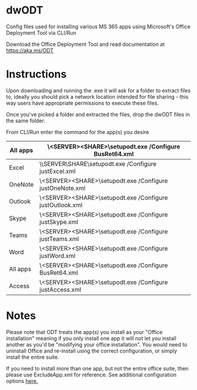 # dwODT
Config files used for installing various MS 365 apps using Microsoft's Office Deployment Tool via CLI/Run

Download the Office Deployment Tool and read documentation at https://aka.ms/ODT

# Instructions
Upon downloading and running the .exe it will ask for a folder to extract files to, ideally you should pick a network location intended for file sharing - this way users have appropriate permissions to execute these files.

Once you've picked a folder and extracted the files, drop the dwODT files in the same folder.

From CLI/Run enter the command for the app(s) you desire

|All apps|\\\<SERVER>\<SHARE>\setupodt.exe /Configure BusRet64.xml|
|-|-|
|Excel|\\\SERVER\SHARE\setupodt.exe /Configure justExcel.xml|
|OneNote|\\\<SERVER>\<SHARE>\setupodt.exe /Configure justOneNote.xml|
|Outlook|\\\<SERVER>\<SHARE>\setupodt.exe /Configure justOutlook.xml|
|Skype|\\\<SERVER>\<SHARE>\setupodt.exe /Configure justSkype.xml|
|Teams|\\\<SERVER>\<SHARE>\setupodt.exe /Configure justTeams.xml|
|Word|\\\<SERVER>\<SHARE>\setupodt.exe /Configure justWord.xml|
|All apps|\\\<SERVER>\<SHARE>\setupodt.exe /Configure BusRet64.xml|
|Access|\\\<SERVER>\<SHARE>\setupodt.exe /Configure justAccess.xml|

# Notes
Please note that ODT treats the app(s) you install as your "Office installation" meaning if you only install one app it will not let you install another as you'd be "modifying your office installation". You would need to uninstall Office and re-install using the correct configuration, or simply install the entire suite.

If you need to install more than one app, but not the entire office suite, then please use ExcludeApp.xml for reference. See additional configuration options [here.](https://docs.microsoft.com/en-us/deployoffice/office-deployment-tool-configuration-options)
